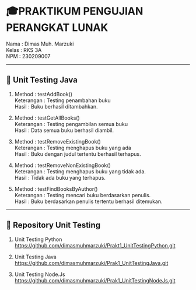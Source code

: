 # 🎓PRAKTIKUM PENGUJIAN PERANGKAT LUNAK  
Nama    : Dimas Muh. Marzuki  
Kelas   : RKS 3A  
NPM     : 230209007  

---
## 📌 Unit Testing Java 
1. Method : testAddBook()  
Keterangan : Testing penambahan buku  
Hasil : Buku berhasil ditambahkan.  

2. Method : testGetAllBooks()    
Keterangan : Testing pengambilan semua buku     
Hasil : Data semua buku berhasil diambil.  

3. Method : testRemoveExistingBook()  
Keterangan : Testing menghapus buku yang ada  
Hasil : Buku dengan judul tertentu berhasil terhapus.  

4. Method : testRemoveNonExistingBook()  
 Keterangan : Testing menghapus buku yang tidak ada.  
Hasil : Tidak ada buku yang terhapus.  

5. Method : testFindBooksByAuthor()  
Keterangan : Testing mencari buku berdasarkan penulis.  
Hasil : Buku berdasarkan penulis tertentu berhasil ditemukan.


---
## 📌 Repository Unit Testing 
1. Unit Testing Python  
https://github.com/dimasmuhmarzuki/Prakt1_UnitTestingPython.git  

2. Unit Testing Java   
https://github.com/dimasmuhmarzuki/Prak1_UnitTestingJava.git  

3. Unit Testing Node.Js   
https://github.com/dimasmuhmarzuki/Prak1_UnitTestingNodeJs.git  


